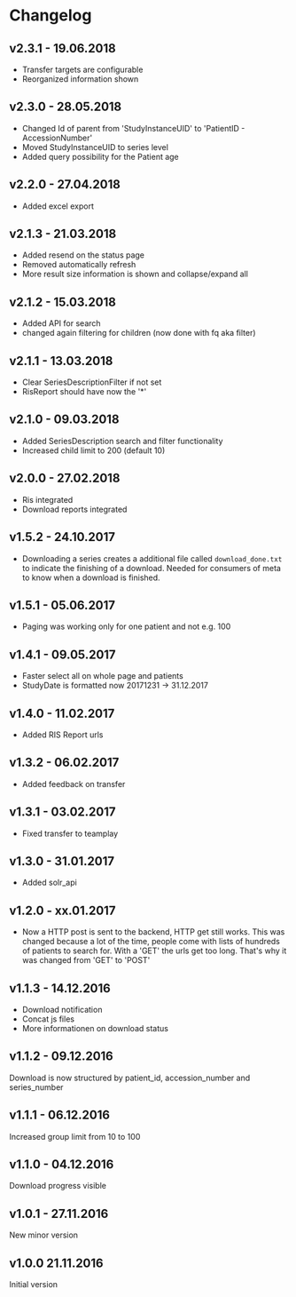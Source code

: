 # Changelog

## v2.3.1 - 19.06.2018
 * Transfer targets are configurable
 * Reorganized information shown

## v2.3.0 - 28.05.2018
 * Changed Id of parent from 'StudyInstanceUID' to 'PatientID - AccessionNumber'
 * Moved StudyInstanceUID to series level
 * Added query possibility for the Patient age

## v2.2.0 - 27.04.2018
 * Added excel export

## v2.1.3 - 21.03.2018
 * Added resend on the status page
 * Removed automatically refresh
 * More result size information is shown and collapse/expand all

## v2.1.2 - 15.03.2018
 * Added API for search
 * changed again filtering for children (now done with fq aka filter)

## v2.1.1 - 13.03.2018
 * Clear SeriesDescriptionFilter if not set
 * RisReport should have now the '*'

## v2.1.0 - 09.03.2018
 * Added SeriesDescription search and filter functionality
 * Increased child limit to 200 (default 10)

## v2.0.0 - 27.02.2018
 * Ris integrated
 * Download reports integrated

## v1.5.2 - 24.10.2017
 * Downloading a series creates a additional file called `download_done.txt`
   to indicate the finishing of a download. Needed for consumers of meta to
   know when a download is finished.

## v1.5.1 - 05.06.2017
 * Paging was working only for one patient and not e.g. 100

## v1.4.1 - 09.05.2017
 * Faster select all on whole page and patients
 * StudyDate is formatted now 20171231 -> 31.12.2017

## v1.4.0 - 11.02.2017
 * Added RIS Report urls

## v1.3.2 - 06.02.2017
 * Added feedback on transfer

## v1.3.1 - 03.02.2017
 * Fixed transfer to teamplay

## v1.3.0 - 31.01.2017
 * Added solr_api

## v1.2.0 - xx.01.2017
 * Now a HTTP post is sent to the backend, HTTP get still works. This was
   changed because a lot of the time, people come with lists of hundreds of
   patients to search for. With a 'GET' the urls get too long. That's why
   it was changed from 'GET' to 'POST'

## v1.1.3 - 14.12.2016
 * Download notification
 * Concat js files
 * More informationen on download status

## v1.1.2 - 09.12.2016
Download is now structured by patient_id, accession_number and series_number

## v1.1.1 - 06.12.2016
Increased group limit from 10 to 100

## v1.1.0 - 04.12.2016
Download progress visible

## v1.0.1 - 27.11.2016
New minor version

## v1.0.0 21.11.2016
Initial version